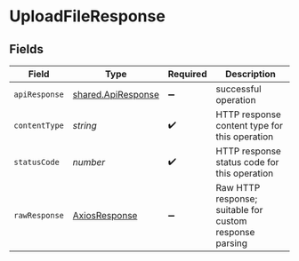 # UploadFileResponse


## Fields

| Field                                                           | Type                                                            | Required                                                        | Description                                                     |
| --------------------------------------------------------------- | --------------------------------------------------------------- | --------------------------------------------------------------- | --------------------------------------------------------------- |
| `apiResponse`                                                   | [shared.ApiResponse](../../../sdk/models/shared/apiresponse.md) | :heavy_minus_sign:                                              | successful operation                                            |
| `contentType`                                                   | *string*                                                        | :heavy_check_mark:                                              | HTTP response content type for this operation                   |
| `statusCode`                                                    | *number*                                                        | :heavy_check_mark:                                              | HTTP response status code for this operation                    |
| `rawResponse`                                                   | [AxiosResponse](https://axios-http.com/docs/res_schema)         | :heavy_minus_sign:                                              | Raw HTTP response; suitable for custom response parsing         |